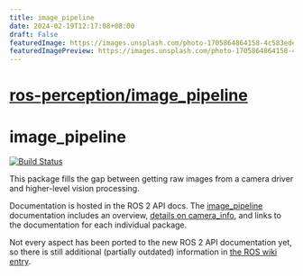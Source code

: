 ```yaml
---
title: image_pipeline
date: 2024-02-19T12:17:08+08:00
draft: False
featuredImage: https://images.unsplash.com/photo-1705864864158-4c583edee4e3?ixid=M3w0NjAwMjJ8MHwxfHJhbmRvbXx8fHx8fHx8fDE3MDgzMTYxMTR8&ixlib=rb-4.0.3
featuredImagePreview: https://images.unsplash.com/photo-1705864864158-4c583edee4e3?ixid=M3w0NjAwMjJ8MHwxfHJhbmRvbXx8fHx8fHx8fDE3MDgzMTYxMTR8&ixlib=rb-4.0.3
---
```


# [ros-perception/image_pipeline](https://github.com/ros-perception/image_pipeline)

image_pipeline
==============

[![Build Status](https://build.ros2.org/buildStatus/icon?job=Rdev__image_pipeline__ubuntu_jammy_amd64)](https://build.ros2.org/job/Rdev__image_pipeline__ubuntu_jammy_amd64/)

This package fills the gap between getting raw images from a camera driver and higher-level vision processing.

Documentation is hosted in the ROS 2 API docs.
The [image_pipeline](http://docs.ros.org/en/rolling/p/image_pipeline/)
documentation includes an overview,
[details on camera_info](http://docs.ros.org/en/rolling/p/image_pipeline/camera_info.html),
and links to the documentation for each individual package.

Not every aspect has been ported to the new ROS 2 API documentation yet, so
there is still additional (partially outdated) information
in [the ROS wiki entry](http://wiki.ros.org/image_pipeline).
